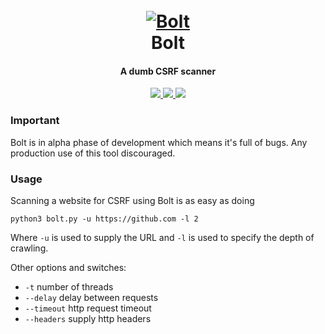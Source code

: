 <h1 align="center">
  <br>
  <a href="https://github.com/s0md3v/Bolt"><img src="https://i.ibb.co/2tnkLvt/bolt.png" alt="Bolt"></a>
  <br>
  Bolt
  <br>
</h1>

<h4 align="center">A dumb CSRF scanner</h4>

<p align="center">
  <a href="https://github.com/s0md3v/Bolt/releases">
    <img src="https://img.shields.io/github/release/s0md3v/Bolt.svg">
  </a>
  <a href="https://travis-ci.com/s0md3v/Bolt">
    <img src="https://img.shields.io/travis/com/s0md3v/Bolt.svg">
  </a>
  <a href="https://github.com/s0md3v/Bolt/issues?q=is%3Aissue+is%3Aclosed">
      <img src="https://img.shields.io/github/issues-closed-raw/s0md3v/Bolt.svg">
  </a>
</p>

### Important
Bolt is in alpha phase of development which means it's full of bugs. Any production use of this tool discouraged.

### Usage

Scanning a website for CSRF using Bolt is as easy as doing
```
python3 bolt.py -u https://github.com -l 2
```
Where `-u` is used to supply the URL and `-l` is used to specify the depth of crawling.

Other options and switches:

- `-t` number of threads
- `--delay` delay between requests
- `--timeout` http request timeout
- `--headers` supply http headers
